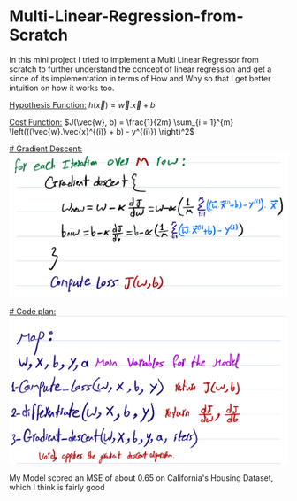 # Multi-Linear-Regression-from-Scratch
In this mini project I tried to implement a Multi Linear Regressor from scratch to further understand the concept of linear regression and get a since of its implementation in terms of How and Why so that I get better intuition on how it works too.

<u> Hypothesis Function:</u> $h(\vec{x}) = \vec{w}.\vec{x} + b$  


<u> Cost Function:</u> $J(\vec{w}, b) = \frac{1}{2m} \sum_{i = 1}^{m} \left(((\vec{w}.\vec{x}^{(i)} + b) - y^{(i)}) \right)^2$  

<u> # Gradient Descent: </u>
![Gradient Descent Algorithm](readme%20assets/Gradient.jpeg)

<u> # Code plan: </u>
![Code plan](readme%20assets/Plan.jpeg)


My Model scored an MSE of about 0.65 on California's Housing Dataset, which I think is fairly good
